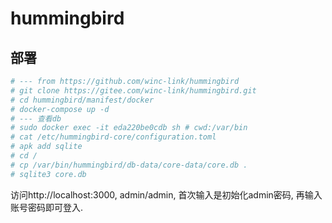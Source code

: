 # hummingbird
## 部署
```bash
# --- from https://github.com/winc-link/hummingbird
# git clone https://gitee.com/winc-link/hummingbird.git
# cd hummingbird/manifest/docker
# docker-compose up -d
# --- 查看db
# sudo docker exec -it eda220be0cdb sh # cwd:/var/bin
# cat /etc/hummingbird-core/configuration.toml
# apk add sqlite
# cd /
# cp /var/bin/hummingbird/db-data/core-data/core.db .
# sqlite3 core.db
```

访问http://localhost:3000, admin/admin, 首次输入是初始化admin密码, 再输入账号密码即可登入.